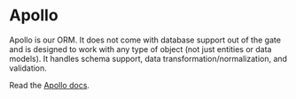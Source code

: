 # Apollo

Apollo is our ORM. It does not come with database support out of the gate and is designed to work with any type of object
(not just entities or data models). It handles schema support, data transformation/normalization, and validation.

Read the [Apollo docs](../core/lib/apollo/README.md).